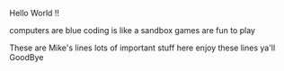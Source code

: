 Hello World !!



computers are blue
coding is like a sandbox
games are fun to play


These are Mike's lines
lots of important stuff here
enjoy these lines ya'll
GoodBye